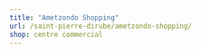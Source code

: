 ```yaml
---
title: "Ametzondo Shopping"
url: /saint-pierre-dirube/ametzondo-shopping/
shop: centre commercial
---
```

